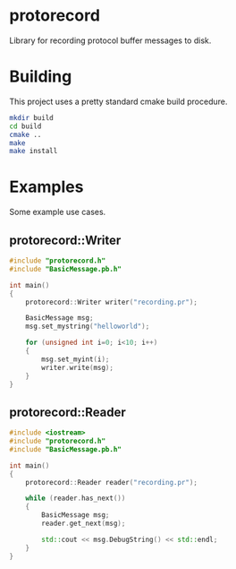 # protorecord
Library for recording protocol buffer messages to disk.

# Building
This project uses a pretty standard cmake build procedure.
```bash
mkdir build
cd build
cmake ..
make
make install
```

# Examples
Some example use cases.

## protorecord::Writer
``` cpp
#include "protorecord.h"
#include "BasicMessage.pb.h"

int main()
{
	protorecord::Writer writer("recording.pr");

	BasicMessage msg;
	msg.set_mystring("helloworld");

	for (unsigned int i=0; i<10; i++)
	{
		msg.set_myint(i);
		writer.write(msg);
	}
}
```

## protorecord::Reader
``` cpp
#include <iostream>
#include "protorecord.h"
#include "BasicMessage.pb.h"

int main()
{
	protorecord::Reader reader("recording.pr");

	while (reader.has_next())
	{
		BasicMessage msg;
		reader.get_next(msg);

		std::cout << msg.DebugString() << std::endl;
	}
}
```
